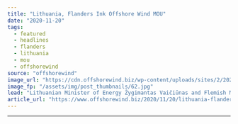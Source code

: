 ```yaml
---
title: "Lithuania, Flanders Ink Offshore Wind MOU"
date: "2020-11-20"
tags: 
  - featured
  - headlines
  - flanders
  - lithuania
  - mou
  - offshorewind
source: "offshorewind"
image_url: "https://cdn.offshorewind.biz/wp-content/uploads/sites/2/2020/11/20091822/Flanders-Lithuania-MoU_-sorce-Lithuanian-government_cropped.jpg"
image_fp: "/assets/img/post_thumbnails/62.jpg"
lead: "Lithuanian Minister of Energy Žygimantas Vaičiūnas and Flemish Minister of Energy Zuhal Demir signed"
article_url: "https://www.offshorewind.biz/2020/11/20/lithuania-flanders-ink-offshore-wind-mou/"
---
```


---
